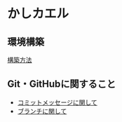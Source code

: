 # かしカエル

## 環境構築
[構築方法](https://github.com/Yanai1005/kasikaeru-front/wiki/%E9%96%8B%E7%99%BA%EF%BC%9A%E7%92%B0%E5%A2%83%E6%A7%8B%E7%AF%89)
## Git・GitHubに関すること
- [コミットメッセージに関して](https://github.com/Yanai1005/kasikaeru-front/wiki/%E9%96%8B%E7%99%BA%EF%BC%9A%E3%82%B3%E3%83%9F%E3%83%83%E3%83%88%E3%83%A1%E3%83%83%E3%82%BB%E3%83%BC%E3%82%B8%E3%81%AB%E9%96%A2%E3%81%97%E3%81%A6)
- [ブランチに関して](https://github.com/Yanai1005/kasikaeru-front/wiki/%E9%96%8B%E7%99%BA%EF%BC%9A%E3%83%96%E3%83%A9%E3%83%B3%E3%83%81%E3%81%AB%E9%96%A2%E3%81%97%E3%81%A6)
